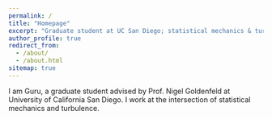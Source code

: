 ```yaml
---
permalink: /
title: "Homepage"
excerpt: "Graduate student at UC San Diego; statistical mechanics & turbulence."
author_profile: true
redirect_from:
  - /about/
  - /about.html
sitemap: true
---
```

I am Guru, a graduate student advised by Prof. Nigel Goldenfeld at University of California San Diego. I work at the intersection of statistical mechanics and turbulence.
